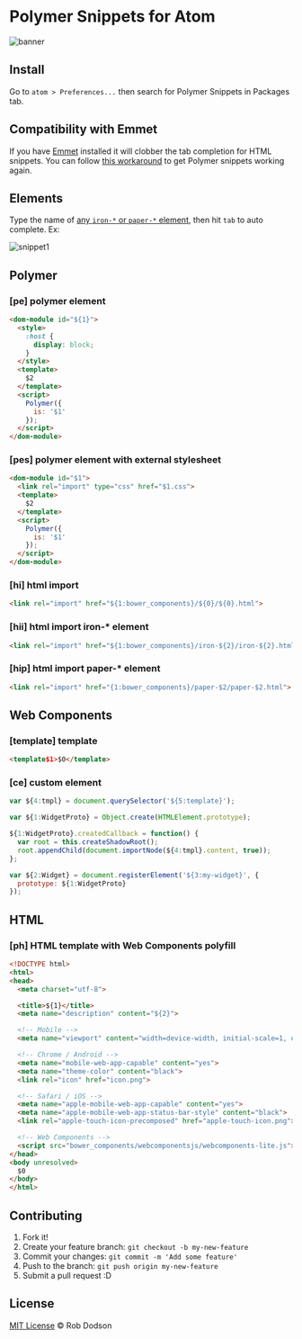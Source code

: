 # Polymer Snippets for Atom

![banner](http://s12.postimg.org/opgzpvtpp/banner.png)

## Install
Go to `atom > Preferences...` then search for Polymer Snippets in Packages tab.

## Compatibility with Emmet
If you have [Emmet](https://github.com/emmetio/emmet-atom) installed it will clobber the tab completion for HTML snippets. You can follow [this workaround](https://github.com/emmetio/emmet-atom/issues/225#issuecomment-82669798) to get Polymer snippets working again.

## Elements

Type the name of [any `iron-*` or `paper-*` element](https://elements.polymer-project.org/), then hit `tab` to auto complete. Ex:

![snippet1](https://cloud.githubusercontent.com/assets/1066253/8414154/cfcc68ba-1e4a-11e5-9363-e8a92f524ed3.gif)

## Polymer

### [pe] polymer element

```html
<dom-module id="${1}">
  <style>
    :host {
      display: block;
    }
  </style>
  <template>
    $2
  </template>
  <script>
    Polymer({
      is: '$1'
    });
  </script>
</dom-module>
```

### [pes] polymer element with external stylesheet

```html
<dom-module id="$1">
  <link rel="import" type="css" href="$1.css">
  <template>
    $2
  </template>
  <script>
    Polymer({
      is: '$1'
    });
  </script>
</dom-module>
```

### [hi] html import

```html
<link rel="import" href="${1:bower_components}/${0}/${0}.html">
```

### [hii] html import iron-* element

```html
<link rel="import" href="${1:bower_components}/iron-${2}/iron-${2}.html">
```

### [hip] html import paper-* element

```html
<link rel="import" href="{1:bower_components}/paper-$2/paper-$2.html">
```

## Web Components

### [template] template
```html
<template$1>$0</template>
```

### [ce] custom element

```javascript
var ${4:tmpl} = document.querySelector('${5:template}');

var ${1:WidgetProto} = Object.create(HTMLElement.prototype);

${1:WidgetProto}.createdCallback = function() {
  var root = this.createShadowRoot();
  root.appendChild(document.importNode(${4:tmpl}.content, true));
};

var ${2:Widget} = document.registerElement('${3:my-widget}', {
  prototype: ${1:WidgetProto}
});
```

## HTML

### [ph] HTML template with Web Components polyfill

```html
<!DOCTYPE html>
<html>
<head>
  <meta charset="utf-8">

  <title>${1}</title>
  <meta name="description" content="${2}">

  <!-- Mobile -->
  <meta name="viewport" content="width=device-width, initial-scale=1, user-scalable=no">

  <!-- Chrome / Android -->
  <meta name="mobile-web-app-capable" content="yes">
  <meta name="theme-color" content="black">
  <link rel="icon" href="icon.png">

  <!-- Safari / iOS -->
  <meta name="apple-mobile-web-app-capable" content="yes">
  <meta name="apple-mobile-web-app-status-bar-style" content="black">
  <link rel="apple-touch-icon-precomposed" href="apple-touch-icon.png">

  <!-- Web Components -->
  <script src="bower_components/webcomponentsjs/webcomponents-lite.js"></script>
</head>
<body unresolved>
  $0
</body>
</html>
```

## Contributing

1. Fork it!
2. Create your feature branch: `git checkout -b my-new-feature`
3. Commit your changes: `git commit -m 'Add some feature'`
4. Push to the branch: `git push origin my-new-feature`
5. Submit a pull request :D

## License

[MIT License](http://robdodson.mit-license.org/) © Rob Dodson
